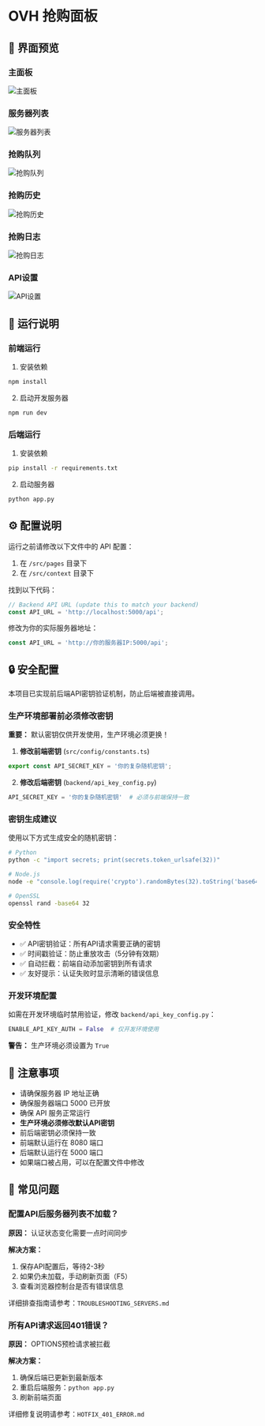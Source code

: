 # OVH 抢购面板

## 📸 界面预览

### 主面板
![主面板](https://raw.githubusercontent.com/coolci/OVH/main/UI/MAIN.png)

### 服务器列表
![服务器列表](https://raw.githubusercontent.com/coolci/OVH/main/UI/SERVERS.png)

### 抢购队列
![抢购队列](https://raw.githubusercontent.com/coolci/OVH/main/UI/QUEUE.png)

### 抢购历史
![抢购历史](https://raw.githubusercontent.com/coolci/OVH/main/UI/HISTORY.png)

### 抢购日志
![抢购日志](https://raw.githubusercontent.com/coolci/OVH/main/UI/LOG.png)

### API设置
![API设置](https://raw.githubusercontent.com/coolci/OVH/main/UI/API.png)

## 🚀 运行说明

### 前端运行

1. 安装依赖
```bash
npm install
```

2. 启动开发服务器
```bash
npm run dev
```

### 后端运行

1. 安装依赖
```bash
pip install -r requirements.txt
```

2. 启动服务器
```bash
python app.py
```

## ⚙️ 配置说明

运行之前请修改以下文件中的 API 配置：

1. 在 `/src/pages` 目录下
2. 在 `/src/context` 目录下

找到以下代码：
```javascript
// Backend API URL (update this to match your backend)
const API_URL = 'http://localhost:5000/api';
```

修改为你的实际服务器地址：
```javascript
const API_URL = 'http://你的服务器IP:5000/api';
```

## 🔒 安全配置

本项目已实现前后端API密钥验证机制，防止后端被直接调用。

### 生产环境部署前必须修改密钥

**重要：** 默认密钥仅供开发使用，生产环境必须更换！

1. **修改前端密钥** (`src/config/constants.ts`)
```typescript
export const API_SECRET_KEY = '你的复杂随机密钥';
```

2. **修改后端密钥** (`backend/api_key_config.py`)
```python
API_SECRET_KEY = '你的复杂随机密钥'  # 必须与前端保持一致
```

### 密钥生成建议

使用以下方式生成安全的随机密钥：

```bash
# Python
python -c "import secrets; print(secrets.token_urlsafe(32))"

# Node.js
node -e "console.log(require('crypto').randomBytes(32).toString('base64'))"

# OpenSSL
openssl rand -base64 32
```

### 安全特性

- ✅ API密钥验证：所有API请求需要正确的密钥
- ✅ 时间戳验证：防止重放攻击（5分钟有效期）
- ✅ 自动拦截：前端自动添加密钥到所有请求
- ✅ 友好提示：认证失败时显示清晰的错误信息

### 开发环境配置

如需在开发环境临时禁用验证，修改 `backend/api_key_config.py`：

```python
ENABLE_API_KEY_AUTH = False  # 仅开发环境使用
```

**警告：** 生产环境必须设置为 `True`

## 📝 注意事项

- 请确保服务器 IP 地址正确
- 确保服务器端口 5000 已开放
- 确保 API 服务正常运行
- **生产环境必须修改默认API密钥**
- 前后端密钥必须保持一致
- 前端默认运行在 8080 端口
- 后端默认运行在 5000 端口
- 如果端口被占用，可以在配置文件中修改

## 🔧 常见问题

### 配置API后服务器列表不加载？

**原因：** 认证状态变化需要一点时间同步

**解决方案：**
1. 保存API配置后，等待2-3秒
2. 如果仍未加载，手动刷新页面（F5）
3. 查看浏览器控制台是否有错误信息

详细排查指南请参考：`TROUBLESHOOTING_SERVERS.md`

### 所有API请求返回401错误？

**原因：** OPTIONS预检请求被拦截

**解决方案：**
1. 确保后端已更新到最新版本
2. 重启后端服务：`python app.py`
3. 刷新前端页面

详细修复说明请参考：`HOTFIX_401_ERROR.md`
